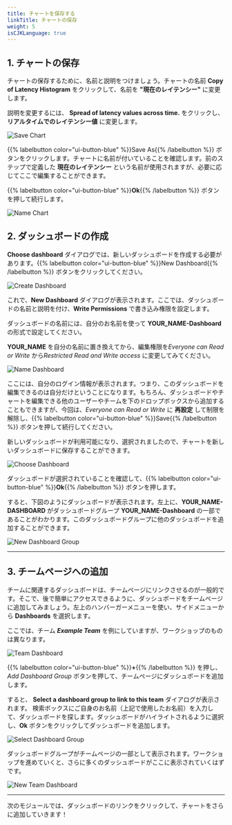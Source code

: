 ```yaml
---
title: チャートを保存する
linkTitle: チャートの保存
weight: 5
isCJKLanguage: true
---
```


## 1. チャートの保存

チャートの保存するために、名前と説明をつけましょう。チャートの名前 **Copy of Latency Histogram** をクリックして、名前を **"現在のレイテンシー"** に変更します。

説明を変更するには、 **Spread of latency values across time.** をクリックし、 **リアルタイムでのレイテンシー値** に変更します。

![Save Chart](../../../images/save-chart.png)

{{% labelbutton color="ui-button-blue" %}}Save As{{% /labelbutton %}} ボタンをクリックします。チャートに名前が付いていることを確認します。前のステップで定義した **現在のレイテンシー** という名前が使用されますが、必要に応じてここで編集することができます。

{{% labelbutton color="ui-button-blue" %}}**Ok**{{% /labelbutton %}} ボタンを押して続行します。

![Name Chart](../../../images/name-chart.png)

## 2. ダッシュボードの作成

**Choose dashboard** ダイアログでは、新しいダッシュボードを作成する必要があります。{{% labelbutton color="ui-button-blue" %}}New Dashboard{{% /labelbutton %}} ボタンをクリックしてください。

![Create Dashboard](../../../images/create-dashboard.png)

これで、**New Dashboard** ダイアログが表示されます。ここでは、ダッシュボードの名前と説明を付け、**Write Permissions** で書き込み権限を設定します。

ダッシュボードの名前には、自分のお名前を使って **YOUR_NAME-Dashboard** の形式で設定してください。

**YOUR_NAME** を自分の名前に置き換えてから、編集権限を*Everyone can Read or Write* から*Restricted Read and Write access* に変更してみてください。

![Name Dashboard](../../../images/name-dashboard.png)

ここには、自分のログイン情報が表示されます。つまり、このダッシュボードを編集できるのは自分だけということになります。もちろん、ダッシュボードやチャートを編集できる他のユーザーやチームを下のドロップボックスから追加することもできますが、今回は、*Everyone can Read or Write* に **再設定** して制限を解除し、{{% labelbutton color="ui-button-blue" %}}Save{{% /labelbutton %}} ボタンを押して続行してください。

新しいダッシュボードが利用可能になり、選択されましたので、チャートを新しいダッシュボードに保存することができます。

![Choose Dashboard](../../../images/choose-dashboard.png)

ダッシュボードが選択されていることを確認して、{{% labelbutton color="ui-button-blue" %}}**Ok**{{% /labelbutton %}} ボタンを押します。

すると、下図のようにダッシュボードが表示されます。左上に、**YOUR_NAME-DASHBOARD** がダッシュボードグループ **YOUR_NAME-Dashboard** の一部であることがわかります。このダッシュボードグループに他のダッシュボードを追加することができます。

![New Dashboard Group](../../../images/new-dashboard-group.png)

---

## 3. チームページへの追加

チームに関連するダッシュボードは、チームページにリンクさせるのが一般的です。そこで、後で簡単にアクセスできるように、ダッシュボードをチームページに追加してみましょう。左上のハンバーガーメニューを使い、サイドメニューから **Dashboards** を選択します。

ここでは、チーム ***Example Team*** を例にしていますが、ワークショップのものは異なります。

![Team Dashboard](../../../images/team-dashboard.png)

{{% labelbutton color="ui-button-blue" %}}**+**{{% /labelbutton %}} を押し、 *Add Dashboard Group* ボタンを押して、チームページにダッシュボードを追加します。

すると、 **Select a dashboard group to link to this team** ダイアログが表示されます。
検索ボックスにご自身のお名前（上記で使用したお名前）を入力して、ダッシュボードを探します。ダッシュボードがハイライトされるように選択し、**Ok** ボタンをクリックしてダッシュボードを追加します。

![Select Dashboard Group](../../../images/select-dashboard-group.png)

ダッシュボードグループがチームページの一部として表示されます。ワークショップを進めていくと、さらに多くのダッシュボードがここに表示されていくはずです。

![New Team Dashboard](../../../images/new-team-dashboard.png)

---

次のモジュールでは、ダッシュボードのリンクをクリックして、チャートをさらに追加していきます！
